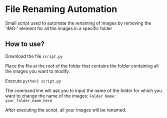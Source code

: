 # File Renaming Automation
Small script used to automate the renaming of Images by removing the 'IMG-' element for all the images in a specific folder

## How to use?
Download the file `script.py`

Place the file at the root of the folder that contains the folder containing all the images you want to modify.

Execute `python3 script.py`

The command line will ask you to input the name of the folder for which you want to change the name of the images:
`Folder Name: your_folder_name_here`

After executing the script, all your images will be renamed.

